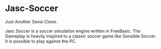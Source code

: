 Jasc-Soccer
===========

Just Another Sensi Clone.

Jasc Soccer is a soccer simulation engine written in FreeBasic.
The Gameplay is heavily inspired to a classic soccer game like Sensible Soccer.
It is possible to play against the PC.
